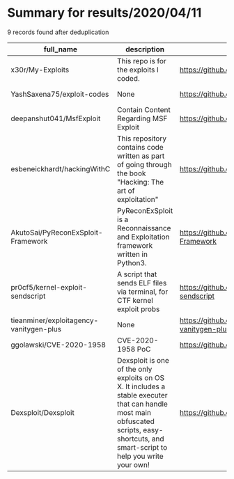 
# Summary for results/2020/04/11
    
9 records found after deduplication

| full_name | description | html_url | matched_list | matched_count | pushed_at | size | stargazers_count | language | forks_count |
|-----------------------------------------|-----------------------------------------------------------------------------------------------------------------------------------------------------------------------------------------|------------------------------------------------------------|-----------------------|-----------------|---------------------------|--------|--------------------|------------|---------------|
| x30r/My-Exploits | This repo is for the exploits I coded. | https://github.com/x30r/My-Exploits | ['exploit'] | 1 | 2020-04-11 13:48:24+00:00 | 4 | 2 | Python | 0 |
| YashSaxena75/exploit-codes | None | https://github.com/YashSaxena75/exploit-codes | ['exploit'] | 1 | 2020-04-11 07:47:08+00:00 | 996 | 0 | C | 0 |
| deepanshut041/MsfExploit | Contain Content Regarding MSF Exploit | https://github.com/deepanshut041/MsfExploit | ['exploit'] | 1 | 2020-04-11 22:02:17+00:00 | 25 | 0 | | 0 |
| esbeneickhardt/hackingWithC | This repository contains code written as part of going through the book "Hacking: The art of exploitation" | https://github.com/esbeneickhardt/hackingWithC | ['exploit'] | 1 | 2020-04-11 09:44:10+00:00 | 29 | 0 | C | 0 |
| AkutoSai/PyReconExSploit-Framework | PyReconExSploit is a Reconnaissance and Exploitation framework written in Python3. | https://github.com/AkutoSai/PyReconExSploit-Framework | ['exploit', 'sploit'] | 2 | 2020-04-11 22:49:57+00:00 | 8909 | 6 | HTML | 2 |
| pr0cf5/kernel-exploit-sendscript | A script that sends ELF files via terminal, for CTF kernel exploit probs | https://github.com/pr0cf5/kernel-exploit-sendscript | ['exploit'] | 1 | 2020-04-11 09:05:27+00:00 | 1 | 0 | Python | 0 |
| tieanminer/exploitagency-vanitygen-plus | None | https://github.com/tieanminer/exploitagency-vanitygen-plus | ['exploit'] | 1 | 2020-04-11 10:26:11+00:00 | 6483 | 0 | C | 0 |
| ggolawski/CVE-2020-1958 | CVE-2020-1958 PoC | https://github.com/ggolawski/CVE-2020-1958 | ['cve poc', 'cve-2'] | 2 | 2020-04-11 14:52:36+00:00 | 3 | 25 | Python | 8 |
| Dexsploit/Dexsploit | Dexsploit is one of the only exploits on OS X. It includes a stable executer that can handle most main obfuscated scripts, easy-shortcuts, and smart-script to help you write your own! | https://github.com/Dexsploit/Dexsploit | ['exploit'] | 1 | 2020-04-11 17:21:32+00:00 | 0 | 0 | | 0 |
